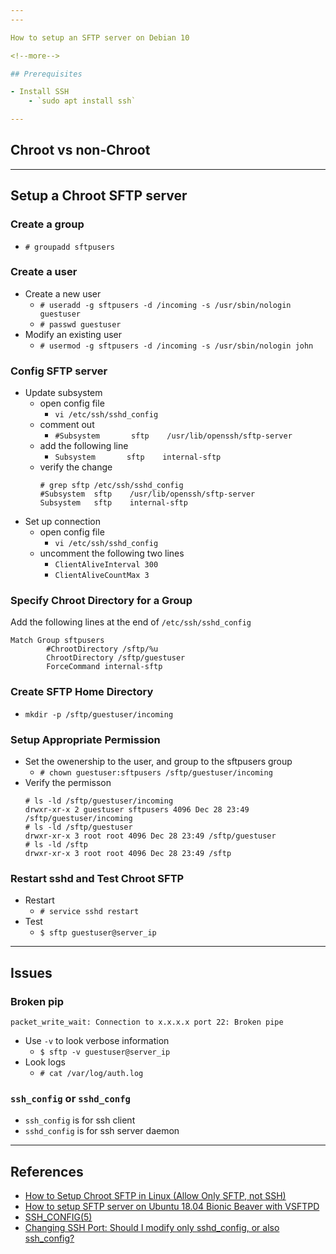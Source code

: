 ```yaml
---
---

How to setup an SFTP server on Debian 10

<!--more-->

## Prerequisites

- Install SSH
    - `sudo apt install ssh`

---
```


## Chroot vs non-Chroot

---

## Setup a Chroot SFTP server

### Create a group
- `# groupadd sftpusers`

### Create a user

- Create a new user
    - `# useradd -g sftpusers -d /incoming -s /usr/sbin/nologin guestuser`
    - `# passwd guestuser`
- Modify an existing user
    - `# usermod -g sftpusers -d /incoming -s /usr/sbin/nologin john`

### Config SFTP server

- Update subsystem
    - open config file
        - `vi /etc/ssh/sshd_config`
    - comment out 
        - `#Subsystem       sftp    /usr/lib/openssh/sftp-server`
    - add the following line
        - `Subsystem       sftp    internal-sftp`
    - verify the change
        ```console
        # grep sftp /etc/ssh/sshd_config
        #Subsystem	sftp	/usr/lib/openssh/sftp-server
        Subsystem	sftp	internal-sftp

        ```
- Set up connection
    - open config file
        - `vi /etc/ssh/sshd_config`
    - uncomment the following two lines
        - `ClientAliveInterval 300`
        - `ClientAliveCountMax 3`

### Specify Chroot Directory for a Group

Add the following lines at the end of `/etc/ssh/sshd_config`

```consle
Match Group sftpusers
        #ChrootDirectory /sftp/%u
        ChrootDirectory /sftp/guestuser
        ForceCommand internal-sftp
```

### Create SFTP Home Directory

- `mkdir -p /sftp/guestuser/incoming`

### Setup Appropriate Permission

- Set the owenership to the user, and group to the sftpusers group
    - `# chown guestuser:sftpusers /sftp/guestuser/incoming`
- Verify the permisson
    ```console
    # ls -ld /sftp/guestuser/incoming
    drwxr-xr-x 2 guestuser sftpusers 4096 Dec 28 23:49 /sftp/guestuser/incoming
    # ls -ld /sftp/guestuser
    drwxr-xr-x 3 root root 4096 Dec 28 23:49 /sftp/guestuser
    # ls -ld /sftp
    drwxr-xr-x 3 root root 4096 Dec 28 23:49 /sftp
    ```

### Restart sshd and Test Chroot SFTP

- Restart
    - `# service sshd restart`
- Test
    - `$ sftp guestuser@server_ip`

---

## Issues

### Broken pip

```console
packet_write_wait: Connection to x.x.x.x port 22: Broken pipe
```

- Use `-v` to look verbose information
    - `$ sftp -v guestuser@server_ip`
- Look logs
    - `# cat /var/log/auth.log`

### `ssh_config` or `sshd_confg`

- `ssh_config` is for ssh client
- `sshd_config` is for ssh server daemon

---

## References

- [How to Setup Chroot SFTP in Linux (Allow Only SFTP, not SSH)](https://www.thegeekstuff.com/2012/03/chroot-sftp-setup)
- [How to setup SFTP server on Ubuntu 18.04 Bionic Beaver with VSFTPD](https://linuxconfig.org/how-to-setup-sftp-server-on-ubuntu-18-04-bionic-beaver-with-vsftpd)
- [SSH_CONFIG(5)](http://man7.org/linux/man-pages/man5/ssh_config.5.html)
- [Changing SSH Port: Should I modify only sshd_config, or also ssh_config?
](https://serverfault.com/questions/343533/changing-ssh-port-should-i-modify-only-sshd-config-or-also-ssh-config)